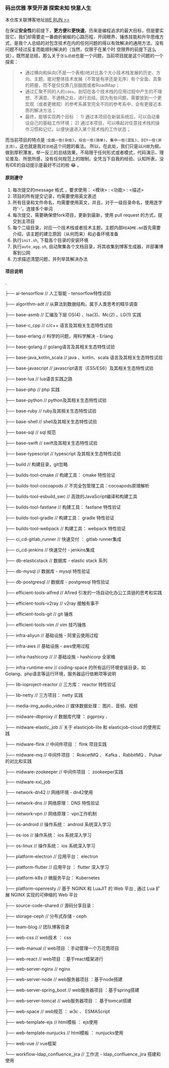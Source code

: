 ### 码出优雅 享受开源 探索未知 快意人生

本仓库关联博客地址[WE RUN >> ](https://werun.daqiang.me)

在保证**安全性**的前提下，**更方便**和**更快速**，历来是编程追求的最大目标，但是要实现它，我们却需要走一番曲折蜿蜒的心路历程，开阔眼界、锤炼技能和升华思维方式，是我个人总结的对包含技术在内的任何问题的得以有效解决的通用方法，没有问题不经过反复而能顺利解决的（当然，仅限于在某个时
空限界的前提下这么说），既然是总结，那么关于`怎么总结`也是一个问题，当前项目就是这个问题的一个探索： 
> - 通过横向和纵向(不是一个表格)地对比各个大小技术栈发展的历史、方向、主题，能对整体技术发展（不管是有序还是无序）有个全面、具象的把握，而不是仅仅靠几张脑图或者RoadMap；
> - 通过汇聚不同的人的`idea`，剖切在各个技术栈的应用过程中产生的不理想、不满意、不通畅之处，进行总结，因为有些问题，需要放到一个更宏观（或者更微观）的参考系甚至完全不同的参考系中，会有更接近本质的解决方法；
> - 最终，能够实现两个目标 ： 1) 通过本项目在新装系统后，可以自动重设自己的基础工作环境； 2) 通过本项目，可以唤起对任意技术栈的操作习惯和记忆，以便快速进入某个技术栈的工作状态；

而当前项目的特点是 :`全面一些(杂烩)`、`综合一些(简单)`、`集中一些(混乱)`、`DIY一些(非主流)`，这也就是我对`总结`这个问题的看法。
所以，在此处，我们只是以`问题`为纲，做到厚积薄发，举一反三的总结效果，不局限于任何形式或者模式，代码演示、理论普及、所思所感，没有任何规范上的限制，全凭当下自我的经验、认知所表，没有IDE的自动提示是最好不过的啦 😂 。
#### 原则遵守
1. 每次提交的message 格式 ，要求使用： <模块> : <功能> : <描述> 
2. 项目的所有提交记录，均需要使用英文表述
3. 所有目录和文件命名，均需要使用英文，并且，对于一级目录命名，使用连字符'-'，连接多个单词
4. 每次提交，需要确保使fork项目，更新到最新，使用 pull request 的方式，提交到主项目
5. 每个二级目录，对应一个技术栈或者技术主题，主题内部`README.md`首先需要介绍，该主题的建立原因（从何而来）和必备环境准备
6. 执行`init.sh`, 下载各个目录的安装环境
7. 执行`auto_agg.sh`, 自动聚集各个文档目录，将其收集到博客生成器，并部署博客到公网
8. 力求描述清楚问题，并列举其解决办法


#### 项目说明
.

├── ai-tensorflow // 人工智能 - tensorflow特性试验

├── algorithm-adt // 从算法到数据结构，属于人类思考的精华调查

├── base-asmb // 汇编及下层 OS(4) 、Isa(3)、Mc(2) 、LG(1) 实践

├── base-c_cpp // c/c++ 语言及其相关生态特性试验 

├── base-erlang // 科学的问题，用科学解决 - Erlang

├── base-golang // golang语言及其相关生态特性试验

├── base-java_kotlin_scala // java 、kotlin、scala 语言及其相关生态特性试验

├── base-javascript // javascript语言（ES5/ES6）及其相关生态特性试验

├── base-lua // lua语言实践之路

├── base-php // php 实践

├── base-python // python及其相关生态特性试验

├── base-ruby // ruby及其相关生态特性试验

├── base-shell // shell及其相关生态特性试验

├── base-sql // sql 规范

├── base-swift // swift及其相关生态特性试验

├── base-typescript // typescript 及其相关生态特性试验

├── build // 构建目录，git忽略

├── builds-tool-cmake // 构建工具： cmake 特性验证

├── builds-tool-cocoapods // 不完全包管理工具：cocoapods原理解析

├── builds-tool-esbuild_swc // 高效的JavaScript编译和构建工具

├── builds-tool-fastlane // 构建工具： fastlane 特性验证

├── builds-tool-gradle // 构建工具： gradle 特性验证

├── builds-tool-webpack // 构建工具： webpack 特性验证

├── ci_cd-gitlab_runner // 快速交付 ： gitlab runner集成

├── ci_cd-jenkins // 快速交付 - jenkins集成

├── db-elasticstack // 数据库 - elastic stack 系列

├── db-mysql // 数据库 - mysql 特性验证

├── db-postgresql // 数据库 - postgresql 特性验证

├── efficient-tools-alfred // Afired 引发的一场自动化办公工具链的思考和实践

├── efficient-tools-v2ray // v2ray 接触有事干

├── efficient-tools-git // git 锤炼

├── efficient-tools-vim // vim 技巧锤炼

├── infra-aliyun // 基础设施 - 阿里云使用过程

├── infra-aws // 基础设施 - aws使用过程

├── infra-hashicorp // // 基础设施 - hashicorp 全家桶

├── infra-runtime-env // coding-space 的所有运行环境安装目录，如Golang、php语言等运行环境，服务器运行依赖项等说明

├── lib-ioproject-reactor  // 三方库： reactor 特性验证

├── lib-netty // 三方项目： netty 实践

├── media-img_audio_video // 媒体数据处理： 图片、音频、视频

├── midware-dbproxy // 数据库代理 ： pgproxy 、

├── midware-elastic_job // 关于 elasticjob-lite 和 elasticjob-cloud 的使用实践

├── midware-flink // 中间件项目 ：  flink 项目实践

├── midware-mq // 中间件项目 ：  RokcetMQ 、 Kafka 、RabbitMQ 、Pulsar 的对比和实践

├── midware-zookeeper  // 中间件项目 ：  zookeeper实践

├── midware-xxl_job

├── network-dn42 // 网络环境 - dn42使用

├── network-dns  // 网络原理： DNS 特性验证

├── network-vpn // 网络原理： vpn工作机制

├── os-android // 操作系统： android 系统深入学习

├── os-ios // 操作系统： ios 系统深入学习

├── os-linux // 操作系统： ios 系统深入学习

├── platform-electron // 应用平台： electron

├── platform-flutter // 应用平台 ： flutter 深入学习

├── platform-k8s // 微服务平台： Kubernetes

├── platform-openresty // 基于 NGINX 和 LuaJIT 的 Web 平台 , 通过 Lua 扩展 NGINX 实现的可伸缩的 Web 平台

├── source-code-shared // 源码分享目录：

├── storage-ceph // 分布式存储 - ceph

├── team-blog // 团队博客目录

├── web-css // web技术 ： css

├── web-manual  // web项目 ：手动管理一个万花筒项目

├── web-react // web项目 ：基于react框架进行

├── web-server-nginx // nginx

├── web-server-node  // web服务器项目 ：基于node搭建

├── web-server-spring_boot // web服务器项目 ：基于spring搭建

├── web-server-tomcat // web服务器项目 ： 基于tomcat搭建

├── web-space // web规范 ： w3c 、 ESMAScript

├── web-template-ejs // html模板 ： ejs使用

├── web-template-nunjucks // html模板 ： nunjucks使用

├── web-vue // vue框架

└── workflow-ldap_confluence_jira // 工作流 - ldap_confluence_jira 搭建和使用

